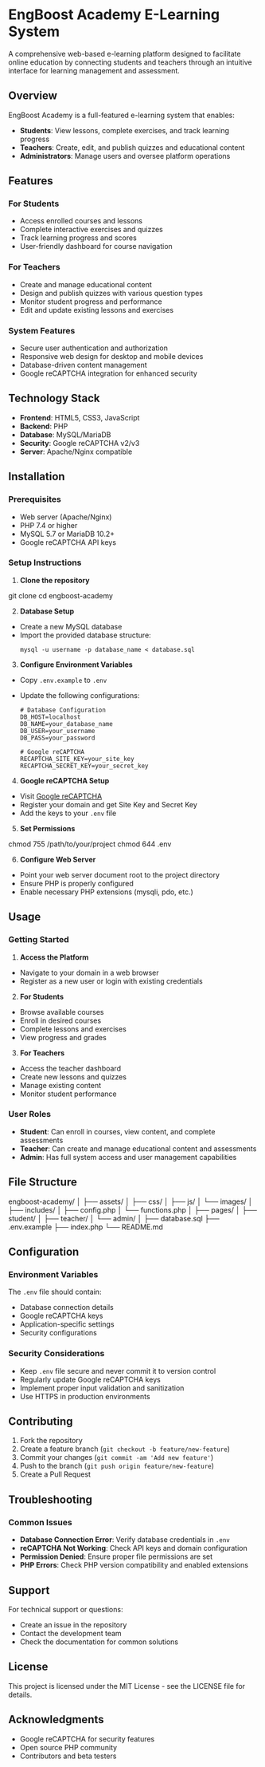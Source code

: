 # EngBoost Academy E-Learning System

A comprehensive web-based e-learning platform designed to facilitate online education by connecting students and teachers through an intuitive interface for learning management and assessment.

## Overview

EngBoost Academy is a full-featured e-learning system that enables:

-   **Students**: View lessons, complete exercises, and track learning progress
-   **Teachers**: Create, edit, and publish quizzes and educational content
-   **Administrators**: Manage users and oversee platform operations

## Features

### For Students

-   Access enrolled courses and lessons
-   Complete interactive exercises and quizzes
-   Track learning progress and scores
-   User-friendly dashboard for course navigation

### For Teachers

-   Create and manage educational content
-   Design and publish quizzes with various question types
-   Monitor student progress and performance
-   Edit and update existing lessons and exercises

### System Features

-   Secure user authentication and authorization
-   Responsive web design for desktop and mobile devices
-   Database-driven content management
-   Google reCAPTCHA integration for enhanced security

## Technology Stack

-   **Frontend**: HTML5, CSS3, JavaScript
-   **Backend**: PHP
-   **Database**: MySQL/MariaDB
-   **Security**: Google reCAPTCHA v2/v3
-   **Server**: Apache/Nginx compatible

## Installation

### Prerequisites

-   Web server (Apache/Nginx)
-   PHP 7.4 or higher
-   MySQL 5.7 or MariaDB 10.2+
-   Google reCAPTCHA API keys

### Setup Instructions

1. **Clone the repository**

git clone <repository-url>
cd engboost-academy

2. **Database Setup**

-   Create a new MySQL database
-   Import the provided database structure:
    ```
    mysql -u username -p database_name < database.sql
    ```

3. **Configure Environment Variables**

-   Copy `.env.example` to `.env`
-   Update the following configurations:

    ```
    # Database Configuration
    DB_HOST=localhost
    DB_NAME=your_database_name
    DB_USER=your_username
    DB_PASS=your_password

    # Google reCAPTCHA
    RECAPTCHA_SITE_KEY=your_site_key
    RECAPTCHA_SECRET_KEY=your_secret_key
    ```

4. **Google reCAPTCHA Setup**

-   Visit [Google reCAPTCHA](https://www.google.com/recaptcha/)
-   Register your domain and get Site Key and Secret Key
-   Add the keys to your `.env` file

5. **Set Permissions**

chmod 755 /path/to/your/project
chmod 644 .env

6. **Configure Web Server**

-   Point your web server document root to the project directory
-   Ensure PHP is properly configured
-   Enable necessary PHP extensions (mysqli, pdo, etc.)

## Usage

### Getting Started

1. **Access the Platform**

-   Navigate to your domain in a web browser
-   Register as a new user or login with existing credentials

2. **For Students**

-   Browse available courses
-   Enroll in desired courses
-   Complete lessons and exercises
-   View progress and grades

3. **For Teachers**

-   Access the teacher dashboard
-   Create new lessons and quizzes
-   Manage existing content
-   Monitor student performance

### User Roles

-   **Student**: Can enroll in courses, view content, and complete assessments
-   **Teacher**: Can create and manage educational content and assessments
-   **Admin**: Has full system access and user management capabilities

## File Structure

engboost-academy/
│
├── assets/
│ ├── css/
│ ├── js/
│ └── images/
│
├── includes/
│ ├── config.php
│ └── functions.php
│
├── pages/
│ ├── student/
│ ├── teacher/
│ └── admin/
│
├── database.sql
├── .env.example
├── index.php
└── README.md

## Configuration

### Environment Variables

The `.env` file should contain:

-   Database connection details
-   Google reCAPTCHA keys
-   Application-specific settings
-   Security configurations

### Security Considerations

-   Keep `.env` file secure and never commit it to version control
-   Regularly update Google reCAPTCHA keys
-   Implement proper input validation and sanitization
-   Use HTTPS in production environments

## Contributing

1. Fork the repository
2. Create a feature branch (`git checkout -b feature/new-feature`)
3. Commit your changes (`git commit -am 'Add new feature'`)
4. Push to the branch (`git push origin feature/new-feature`)
5. Create a Pull Request

## Troubleshooting

### Common Issues

-   **Database Connection Error**: Verify database credentials in `.env`
-   **reCAPTCHA Not Working**: Check API keys and domain configuration
-   **Permission Denied**: Ensure proper file permissions are set
-   **PHP Errors**: Check PHP version compatibility and enabled extensions

## Support

For technical support or questions:

-   Create an issue in the repository
-   Contact the development team
-   Check the documentation for common solutions

## License

This project is licensed under the MIT License - see the LICENSE file for details.

## Acknowledgments

-   Google reCAPTCHA for security features
-   Open source PHP community
-   Contributors and beta testers
